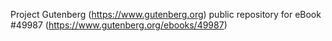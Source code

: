 Project Gutenberg (https://www.gutenberg.org) public repository for eBook #49987 (https://www.gutenberg.org/ebooks/49987)

